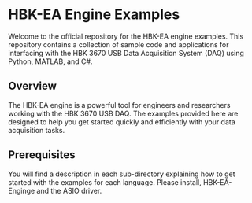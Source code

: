 # HBK-EA Engine Examples

Welcome to the official repository for the HBK-EA engine examples. This repository contains a collection of sample code and applications for interfacing with the HBK 3670 USB Data Acquisition System (DAQ) using Python, MATLAB, and C#.

## Overview

The HBK-EA engine is a powerful tool for engineers and researchers working with the HBK 3670 USB DAQ. The examples provided here are designed to help you get started quickly and efficiently with your data acquisition tasks.

## Prerequisites

You will find a description in each sub-directory explaining how to get started with the examples for each language.
Please install, HBK-EA-Enginge and the ASIO driver. 

